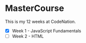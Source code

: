 # MasterCourse

This is my 12 weeks at CodeNation.

- [x] Week 1 - JavaScript Fundamentals
- [ ] Week 2 - HTML
